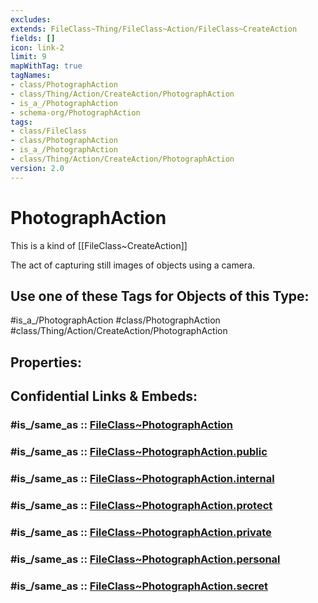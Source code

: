 ```yaml
---
excludes: 
extends: FileClass~Thing/FileClass~Action/FileClass~CreateAction
fields: []
icon: link-2
limit: 9
mapWithTag: true
tagNames:
- class/PhotographAction
- class/Thing/Action/CreateAction/PhotographAction
- is_a_/PhotographAction
- schema-org/PhotographAction
tags:
- class/FileClass
- class/PhotographAction
- is_a_/PhotographAction
- class/Thing/Action/CreateAction/PhotographAction
version: 2.0
---
```


# PhotographAction
This is a kind of [[FileClass~CreateAction]]

The act of capturing still images of objects using a camera.


## Use one of these Tags for Objects of this Type:

#is_a_/PhotographAction
#class/PhotographAction
#class/Thing/Action/CreateAction/PhotographAction

## Properties:


## Confidential Links & Embeds: 

### #is_/same_as :: [FileClass~PhotographAction](/_Standards/fileClass/FileClass~Thing/FileClass~Action/FileClass~CreateAction/FileClass~PhotographAction.md) 

### #is_/same_as :: [FileClass~PhotographAction.public](/_public/fileClass/FileClass~Thing/FileClass~Action/FileClass~CreateAction/FileClass~PhotographAction.public.md) 

### #is_/same_as :: [FileClass~PhotographAction.internal](/_internal/fileClass/FileClass~Thing/FileClass~Action/FileClass~CreateAction/FileClass~PhotographAction.internal.md) 

### #is_/same_as :: [FileClass~PhotographAction.protect](/_protect/fileClass/FileClass~Thing/FileClass~Action/FileClass~CreateAction/FileClass~PhotographAction.protect.md) 

### #is_/same_as :: [FileClass~PhotographAction.private](/_private/fileClass/FileClass~Thing/FileClass~Action/FileClass~CreateAction/FileClass~PhotographAction.private.md) 

### #is_/same_as :: [FileClass~PhotographAction.personal](/_personal/fileClass/FileClass~Thing/FileClass~Action/FileClass~CreateAction/FileClass~PhotographAction.personal.md) 

### #is_/same_as :: [FileClass~PhotographAction.secret](/_secret/fileClass/FileClass~Thing/FileClass~Action/FileClass~CreateAction/FileClass~PhotographAction.secret.md)


